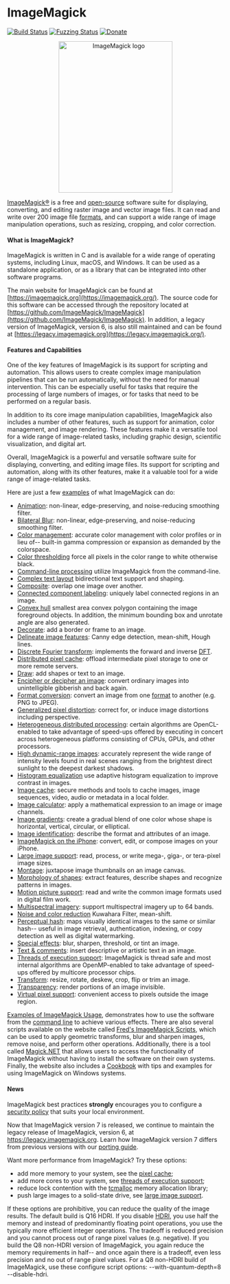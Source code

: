 # ImageMagick

[![Build Status](https://github.com/ImageMagick/ImageMagick/workflows/main/badge.svg)](https://github.com/ImageMagick/ImageMagick/actions)
[![Fuzzing Status](https://oss-fuzz-build-logs.storage.googleapis.com/badges/imagemagick.svg)](https://bugs.chromium.org/p/oss-fuzz/issues/list?sort=-opened&can=1&q=proj:imagemagick)
[![Donate](https://img.shields.io/badge/%24-donate-ff00ff.svg)](https://github.com/sponsors/ImageMagick)

<p align="center">
<img align="center" src="https://imagemagick.org/image/wizard.png" alt="ImageMagick logo" width="265" height="353"/>
</p>

[ImageMagick®](https://imagemagick.org/) is a free and [open-source](https://imagemagick.org/script/license.php) software suite for displaying, converting, and editing raster image and vector image files. It can read and write over 200 image file [formats](https://imagemagick.org/script/formats.php), and can support a wide range of image manipulation operations, such as resizing, cropping, and color correction.

#### What is ImageMagick?

ImageMagick is written in C and is available for a wide range of operating systems, including Linux, macOS, and Windows. It can be used as a standalone application, or as a library that can be integrated into other software programs.

The main website for ImageMagick can be found at [https://imagemagick.org](https://imagemagick.org/). The source code for this software can be accessed through the repository located at [https://github.com/ImageMagick/ImageMagick](https://github.com/ImageMagick/ImageMagick). In addition, a legacy version of ImageMagick, version 6, is also still maintained and can be found at [https://legacy.imagemagick.org](https://legacy.imagemagick.org/).

#### Features and Capabilities

One of the key features of ImageMagick is its support for scripting and automation. This allows users to create complex image manipulation pipelines that can be run automatically, without the need for manual intervention. This can be especially useful for tasks that require the processing of large numbers of images, or for tasks that need to be performed on a regular basis.

In addition to its core image manipulation capabilities, ImageMagick also includes a number of other features, such as support for animation, color management, and image rendering. These features make it a versatile tool for a wide range of image-related tasks, including graphic design, scientific visualization, and digital art.

Overall, ImageMagick is a powerful and versatile software suite for displaying, converting, and editing image files. Its support for scripting and automation, along with its other features, make it a valuable tool for a wide range of image-related tasks.

Here are just a few [examples](https://imagemagick.org/script/examples.php) of what ImageMagick can do:

* [Animation](https://imagemagick.org/script/command-line-options.php#bilateral-blur): non-linear, edge-preserving, and noise-reducing smoothing filter.
* [Bilateral Blur](https://imagemagick.org/script/command-line-options.php#bilateral-blur): non-linear, edge-preserving, and noise-reducing smoothing filter.
* [Color management](https://imagemagick.org/script/color-management.php): accurate color management with color profiles or in lieu of-- built-in gamma compression or expansion as demanded by the colorspace.
* [Color thresholding](https://imagemagick.org/script/color-management.php) force all pixels in the color range to white otherwise black.
* [Command-line processing](https://imagemagick.org/script/command-line-processing.php) utilize ImageMagick from the command-line.
* [Complex text layout](https://en.wikipedia.org/wiki/Complex_text_layout) bidirectional text support and shaping.
* [Composite](https://imagemagick.org/script/composite.php): overlap one image over another.
* [Connected component labeling](https://imagemagick.org/script/connected-components.php): uniquely label connected regions in an image.
* [Convex hull](https://imagemagick.org/script/convex-hull.php) smallest area convex polygon containing the image foreground objects. In addition, the minimum bounding box and unrotate angle are also generated.
* [Decorate](https://imagemagick.org/Usage/crop/): add a border or frame to an image.
* [Delineate image features](https://imagemagick.org/Usage/transform/#vision): Canny edge detection, mean-shift, Hough lines.
* [Discrete Fourier transform](https://imagemagick.org/Usage/fourier/): implements the forward and inverse [DFT](http://en.wikipedia.org/wiki/Discrete_Fourier_transform).
* [Distributed pixel cache](https://imagemagick.org/script/distribute-pixel-cache.php): offload intermediate pixel storage to one or more remote servers.
* [Draw](https://imagemagick.org/Usage/draw/): add shapes or text to an image.
* [Encipher or decipher an image](https://imagemagick.org/script/cipher.php): convert ordinary images into unintelligible gibberish and back again.
* [Format conversion](https://imagemagick.org/script/convert.php): convert an image from one [format](https://imagemagick.org/script/formats.php) to another (e.g.  PNG to JPEG).
* [Generalized pixel distortion](https://imagemagick.org/Usage/distorts/): correct for, or induce image distortions including perspective.
* [Heterogeneous distributed processing](https://imagemagick.org/script/architecture.php#distributed): certain algorithms are OpenCL-enabled to take advantage of speed-ups offered by executing in concert across heterogeneous platforms consisting of CPUs, GPUs, and other processors.
* [High dynamic-range images](https://imagemagick.org/script/high-dynamic-range.php): accurately represent the wide range of intensity levels found in real scenes ranging from the brightest direct sunlight to the deepest darkest shadows.
* [Histogram equalization](https://imagemagick.org/script/clahe.php) use adaptive histogram equalization to improve contrast in images.
* [Image cache](https://imagemagick.org/script/magick-cache.php): secure methods and tools to cache images, image sequences, video, audio or metadata in a local folder.
* [Image calculator](https://imagemagick.org/script/fx.php): apply a mathematical expression to an image or image channels.
* [Image gradients](https://imagemagick.org/script/gradient.php): create a gradual blend of one color whose shape is horizontal, vertical, circular, or elliptical.
* [Image identification](https://imagemagick.org/script/identify.php): describe the format and attributes of an image.
* [ImageMagick on the iPhone](https://imagemagick.org/script/download.php#iOS): convert, edit, or compose images on your iPhone.
* [Large image support](https://imagemagick.org/script/architecture.php#tera-pixel): read, process, or write mega-, giga-, or tera-pixel image sizes.
* [Montage](https://imagemagick.org/script/montage.php): juxtapose image thumbnails on an image canvas.
* [Morphology of shapes](https://imagemagick.org/Usage/morphology/): extract features, describe shapes and recognize patterns in images.
* [Motion picture support](https://imagemagick.org/script/motion-picture.php): read and write the common image formats used in digital film work.
* [Multispectral imagery](https://imagemagick.org/script/architecture.php#multispectral): support multispectral imagery up to 64 bands.
* [Noise and color reduction](https://imagemagick.org/Usage/transform/#vision) Kuwahara Filter, mean-shift.
* [Perceptual hash](http://www.fmwconcepts.com/misc_tests/perceptual_hash_test_results_510/index.html): maps visually identical images to the same or similar hash-- useful in image retrieval, authentication, indexing, or copy detection as well as digital watermarking.
* [Special effects](https://imagemagick.org/Usage/blur/): blur, sharpen, threshold, or tint an image.
* [Text & comments](https://imagemagick.org/Usage/text/): insert descriptive or artistic text in an image.
* [Threads of execution support](https://imagemagick.org/script/architecture.php#threads): ImageMagick is thread safe and most internal algorithms are OpenMP-enabled to take advantage of speed-ups offered by multicore processor chips.
* [Transform](https://imagemagick.org/Usage/resize/): resize, rotate, deskew, crop, flip or trim an image.
* [Transparency](https://imagemagick.org/Usage/masking/): render portions of an image invisible.
* [Virtual pixel support](https://imagemagick.org/script/architecture.php#virtual-pixels): convenient access to pixels outside the image region.

[Examples of ImageMagick Usage](https://imagemagick.org/Usage/), demonstrates how to use the software from the [command line](https://imagemagick.org/script/command-line-processing.php) to achieve various effects. There are also several scripts available on the website called [Fred's ImageMagick Scripts](http://www.fmwconcepts.com/imagemagick/), which can be used to apply geometric transforms, blur and sharpen images, remove noise, and perform other operations. Additionally, there is a tool called [Magick.NET](https://github.com/dlemstra/Magick.NET) that allows users to access the functionality of ImageMagick without having to install the software on their own systems. Finally, the website also includes a [Cookbook](http://im.snibgo.com/) with tips and examples for using ImageMagick on Windows systems.

#### News

ImageMagick best practices **strongly** encourages you to configure a [security policy](https://imagemagick.org/script/security-policy.php) that suits your local environment.

Now that ImageMagick version 7 is released, we continue to maintain the legacy release of ImageMagick, version 6, at https://legacy.imagemagick.org. Learn how ImageMagick version 7 differs from previous versions with our [porting guide](https://imagemagick.org/script/porting.php).

Want more performance from ImageMagick? Try these options:

* add more memory to your system, see the [pixel cache](https://imagemagick.org/script/architecture.php#cache);
* add more cores to your system, see [threads of execution support](https://imagemagick.org/script/architecture.php#threads);
* reduce lock contention with the [tcmalloc](http://goog-perftools.sourceforge.net/doc/tcmalloc.html) memory allocation library;
* push large images to a solid-state drive, see [large image support](https://imagemagick.org/script/architecture.php#tera-pixel).

If these options are prohibitive, you can reduce the quality of the image results. The default build is Q16 HDRI. If you disable [HDRI](https://imagemagick.org/script/high-dynamic-range.php), you use half the memory and instead of predominantly floating point operations, you use the typically more efficient integer operations. The tradeoff is reduced precision and you cannot process out of range pixel values (e.g. negative). If you build the Q8 non-HDRI version of ImageMagick, you again reduce the memory requirements in half-- and once again there is a tradeoff, even less precision and no out of range pixel values. For a Q8 non-HDRI build of ImageMagick, use these configure script options: --with-quantum-depth=8 --disable-hdri.
